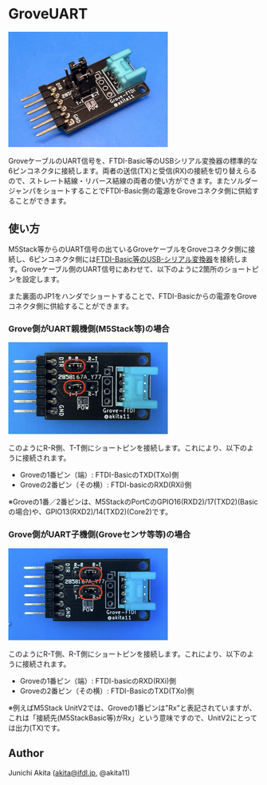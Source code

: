 # GroveUART

<img src="https://github.com/akita11/GroveUART/blob/main/GroveUART.jpg" width="320px">

GroveケーブルのUART信号を、FTDI-Basic等のUSBシリアル変換器の標準的な6ピンコネクタに接続します。両者の送信(TX)と受信(RX)の接続を切り替えらるので、ストレート結線・リバース結線の両者の使い方ができます。またソルダージャンパをショートすることでFTDI-Basic側の電源をGroveコネクタ側に供給することができます。


## 使い方

M5Stack等からのUART信号の出ているGroveケーブルをGroveコネクタ側に接続し、6ピンコネクタ側には[FTDI-Basic等のUSB-シリアル変換器](https://www.switch-science.com/products/2782)を接続します。Groveケーブル側のUART信号にあわせて、以下のように2箇所のショートピンを設定します。

また裏面のJP1をハンダでショートすることで、FTDI-Basicからの電源をGroveコネクタ側に供給することができます。

### Grove側がUART親機側(M5Stack等)の場合

<img src="https://github.com/akita11/GroveUART/blob/main/GroveUART1.jpg" width="320px">

このようにR-R側、T-T側にショートピンを接続します。これにより、以下のように接続されます。

- Groveの1番ピン（端）: FTDI-BasicのTXD(TXo)側
- Groveの2番ピン（その横）: FTDI-basicのRXD(RXi)側

※Groveの1番／2番ピンは、M5StackのPortCのGPIO16(RXD2)/17(TXD2)(Basicの場合)や、GPIO13(RXD2)/14(TXD2)(Core2)です。


### Grove側がUART子機側(Groveセンサ等等)の場合

<img src="https://github.com/akita11/GroveUART/blob/main/GroveUART2.jpg" width="320px">

このようにR-T側、R-T側にショートピンを接続します。これにより、以下のように接続されます。

- Groveの1番ピン（端）: FTDI-basicのRXD(RXi)側
- Groveの2番ピン（その横）: FTDI-BasicのTXD(TXo)側

※例えばM5Stack UnitV2では、Groveの1番ピンは"Rx”と表記されていますが、これは「接続先(M5StackBasic等)がRx」という意味ですので、UnitV2にとっては出力(TX)です。


## Author

Junichi Akita (akita@ifdl.jp, @akita11)
